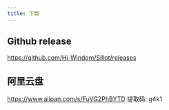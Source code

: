 ```yaml
---
title: 下载
---
```


## Github release

https://github.com/Hi-Windom/Sillot/releases

## 阿里云盘

https://www.alipan.com/s/FuVG2PhBYTD 提取码: g4k1
